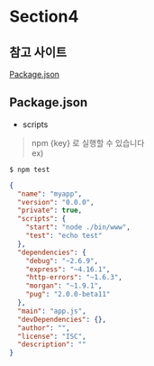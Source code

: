 Section4
==

참고 사이트
--

[Package.json](https://edu.goorm.io/learn/lecture/557/%ED%95%9C-%EB%88%88%EC%97%90-%EB%81%9D%EB%82%B4%EB%8A%94-node-js/lesson/174371/package-json)

Package.json
--

- scripts

> npm {key} 로 실행할 수 있습니다\
> ex)

```shell
$ npm test
```

```json
{
  "name": "myapp",
  "version": "0.0.0",
  "private": true,
  "scripts": {
    "start": "node ./bin/www",
    "test": "echo test"
  },
  "dependencies": {
    "debug": "~2.6.9",
    "express": "~4.16.1",
    "http-errors": "~1.6.3",
    "morgan": "~1.9.1",
    "pug": "2.0.0-beta11"
  },
  "main": "app.js",
  "devDependencies": {},
  "author": "",
  "license": "ISC",
  "description": ""
}

```
